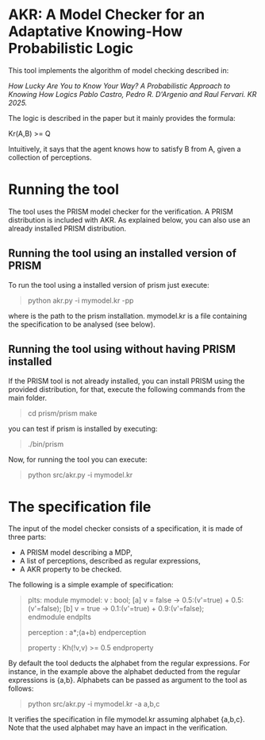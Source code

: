 # AKR: A Model Checker for an Adaptative Knowing-How Probabilistic Logic

This tool implements the algorithm of model checking described in: 

*How Lucky Are You to Know Your Way? A Probabilistic Approach to Knowing How Logics
Pablo Castro, Pedro R. D'Argenio and Raul Fervari. KR 2025.*

The logic is described in the paper but it mainly provides the formula: 

Kr(A,B) >= Q  

Intuitively, it says that the agent knows how to satisfy B from A, given a collection 
of perceptions.

# Running the tool

The tool uses the PRISM model checker for the verification. A PRISM distribution 
is included with AKR. As explained below, you can also use an already installed PRISM distribution.

## Running the tool using an installed version of PRISM

To run the tool using a installed version of prism just execute:

> python akr.py -i mymodel.kr -pp <prism-path>

where <prism-path> is the path to the prism installation. mymodel.kr is a file containing 
the specification to be analysed (see below).

## Running the tool using without having PRISM installed

If the PRISM tool is not already installed, you can install PRISM using the provided distribution,
for that, execute the following commands from the main folder.

> cd prism/prism
> make

you can test if prism is installed by executing:

> ./bin/prism 

Now, for running the tool you can execute:

> python src/akr.py -i mymodel.kr 

# The specification file

The input of the model checker consists of a specification, it is made of three parts:

* A PRISM model describing a MDP,
* A list of perceptions, described as regular expressions,
* A AKR property to be checked.

The following is a simple example of specification:

>plts: 
>    module mymodel:
>        v : bool; 
>        [a] v = false -> 0.5:(v'=true) + 0.5:(v'=false); 
>        [b] v = true -> 0.1:(v'=true) + 0.9:(v'=false); 	
>    endmodule
>endplts
>
>perception : a*;(a+b)
>endperception
>
>property : Kh(!v,v) >= 0.5
>endproperty 

By default the tool deducts the alphabet from the regular expressions. For instance, in the example above the alphabet deducted from the regular expressions is {a,b}. Alphabets can be passed as argument to the tool as follows:

> python src/akr.py -i mymodel.kr -a a,b,c

It verifies the specification in file mymodel.kr assuming alphabet {a,b,c}. Note that the used alphabet may have an impact in the verification.







 
